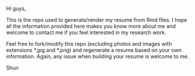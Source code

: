 Hi guys,

This is the repo used to generate/render my resume from Rmd files. I hope all the information provided here makes you know more about me and welcome to contact me if you feel interested in my research work.

Feel free to fork/modify this repo (excluding photos and images with extensions \*.jpg and \*.png) and regenerate a resume based on your own information. Again, any issue when building your resume is welcome to me.

Shun
